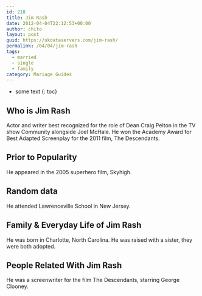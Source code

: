 ```yaml
---
id: 218
title: Jim Rash
date: 2012-04-04T22:12:53+00:00
author: chito
layout: post
guid: https://ukdataservers.com/jim-rash/
permalink: /04/04/jim-rash  
tags:
  - married
  - single
  - family
category: Mariage Guides
---
```


* some text
{: toc}


## Who is  Jim Rash
                  
                  
                  
Actor and writer best recognized for the role of Dean Craig Pelton in the TV show Community alongside Joel McHale. He won the Academy Award for Best Adapted Screenplay for the 2011 film, The Descendants.
                  
                
                
                
## Prior to Popularity 
                  
                  
                  
He appeared in the 2005 superhero film, Skyhigh.
                  
                
                
                
## Random data 
                  
                  
                  
He attended Lawrenceville School in New Jersey.
                  
                
                
                
## Family & Everyday Life of Jim Rash
                  
                  
                  
He was born in Charlotte, North Carolina. He was raised with a sister, they were both adopted.
                  
                
                
                
## People Related With  Jim Rash
                  
                  
                  
He was a screenwriter for the film The Descendants, starring George Clooney.
                  
                
              
            
          
          
          
    
    
  
